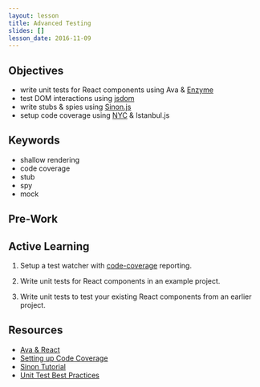 ```yaml
---
layout: lesson
title: Advanced Testing
slides: []
lesson_date: 2016-11-09
---
```


## Objectives

- write unit tests for React components using Ava & [Enzyme](https://github.com/airbnb/enzyme)
- test DOM interactions using [jsdom](https://github.com/tmpvar/jsdom)
- write stubs & spies using [Sinon.js](http://sinonjs.org/)
- setup code coverage using [NYC](https://github.com/istanbuljs/nyc) & Istanbul.js

## Keywords
- shallow rendering
- code coverage
- stub
- spy
- mock

## Pre-Work


## Active Learning

1. Setup a test watcher with [code-coverage](https://github.com/avajs/ava/blob/master/docs/recipes/code-coverage.md) reporting.

2. Write unit tests for React components in an example project.

3. Write unit tests to test your existing React components from an earlier project.



## Resources
- [Ava & React](https://github.com/avajs/ava/blob/master/docs/recipes/react.md)
- [Setting up Code Coverage](https://blog.engineyard.com/2015/measuring-clientside-javascript-test-coverage-with-istanbul)
- [Sinon Tutorial](https://www.sitepoint.com/sinon-tutorial-javascript-testing-mocks-spies-stubs/)
- [Unit Test Best Practices](https://gist.github.com/axyz/64c5087565b2c1907c0a8c4952cba27f)
